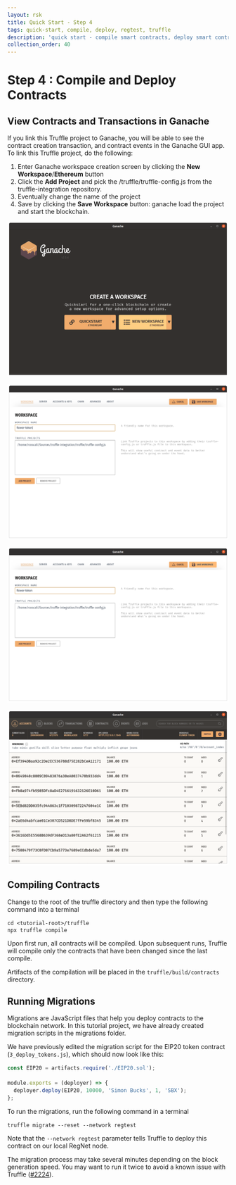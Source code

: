 ```yaml
---
layout: rsk
title: Quick Start - Step 4
tags: quick-start, compile, deploy, regtest, truffle
description: 'quick start - compile smart contracts, deploy smart contracts to regtest'
collection_order: 40
---
```


# Step 4 : Compile and Deploy Contracts


## View Contracts and Transactions in Ganache

If you link this Truffle project to Ganache, you will be able to see the contract creation transaction, and contract events in the Ganache GUI app. To link this Truffle project, do the following:

1. Enter Ganache workspace creation screen by clicking the **New Workspace**/**Ethereum** button
2. Click the **Add Project** and pick the <tutorial-root>/truffle/truffle-config.js from the truffle-integration repository.
3. Eventually change the name of the project
4. Save by clicking the **Save Workspace** button: ganache load the project and start the blockchain.

![Enter Ganache](/dist/images/Enter-ganache.png)

![Load project config file](/dist/images/Load-project-ganache.png)

![Save Workspace](/dist/images/Save-project-ganache.png)

![Blockchain started](/dist/images/Blockchain-started-ganache.png)

## Compiling Contracts

Change to the root of the truffle directory and then type the following command into a terminal

```shell
cd <tutorial-root>/truffle
npx truffle compile
```

Upon first run, all contracts will be compiled. Upon subsequent runs, Truffle will compile only the contracts that have been changed since the last compile.

Artifacts of the compilation will be placed in the `truffle/build/contracts` directory.

## Running Migrations

Migrations are JavaScript files that help you deploy contracts to the blockchain network. In this tutorial project, we have already created migration scripts in the migrations folder.

We have previously edited the migration script for the EIP20 token contract (`3_deploy_tokens.js`), which should now look like this:

```javascript
const EIP20 = artifacts.require('./EIP20.sol');

module.exports = (deployer) => {
  deployer.deploy(EIP20, 10000, 'Simon Bucks', 1, 'SBX');
};
```

To run the migrations, run the following command in a terminal

```shell
truffle migrate --reset --network regtest
```

Note that the `--network regtest` parameter tells Truffle to deploy this contract on our local RegNet node.

The migration process may take several minutes depending on the block generation speed. You may want to run it twice to avoid a known issue with Truffle ([#2224](https://github.com/trufflesuite/truffle/issues/2224)).
